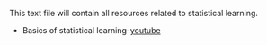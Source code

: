 This text file will contain all resources related to statistical learning.
* Basics of statistical learning-[youtube](http://www.twotorials.com/)
